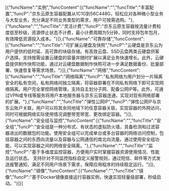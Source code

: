 [{"funcName":"实例","funcContent":[{"funcName":"","funcTitle":"丰富配置","funcP":"京东云原生容器配置从1C1G到56C448G，轻松应对各种微小型业务与大型业务，充分满足不同业务类型的需求，用户可按需选购。"},{"funcName":"","funcTitle":"灵活计费","funcP":"京东云原生容器按流量计费粒度低至秒级，资源停止状态不计费，最小计费周期为5分钟，同时支持包年包月，有效降低资源投入成本。"}]},{"funcName":"可靠存储","funcContent":[{"funcName":"","funcTitle":"可扩展云硬盘及快照","funcP":"云硬盘是京东云为用户提供的低时延、高可靠的块级存储。有高效云盘、SSD云盘两类云硬盘供客户选择。支持按需设置云硬盘的容量并随时扩展以满足业务快速增长。此外，云硬盘提供制作快照功能，通过对云硬盘数据制作快照可进一步满足数据备份、批量部署、快速恢复等需求场景。"}]},{"funcName":"网络","funcContent":[{"funcName":"","funcTitle":"网络隔离","funcP":"私有网络为用户划分一片隔离安全的私有空间，私有网络间独立隔离，将容器部署在不同私有网络下即可实现网络隔离。用户完全掌控网络管理，支持自主划分子网、配备公网IP等。此外，可通过VPN或专线等服务将用户本地服务器与京东云容器连通，实现对现有网络部署的扩展。"},{"funcName":"","funcTitle":"弹性公网IP","funcP":"弹性公网IP与京东云账户关联，用户可以将其余同地域下的任意容器关联，实现容器的外网访问，同时可根据网络实际使用情况调整带宽带宽、更改绑定容器。"}]},{"funcName":"安全组与监控","funcContent":[{"funcName":"","funcTitle":"安全组","funcP":"安全组是一种分布式、有状态的虚拟防火墙，具备检测和过滤容器进出的数据包的功能。使用安全组可以完成单台或多台容器的网络访问控制，包括容器之间的东西向流量以及容器与公网通信的南北向流量。通过使用安全组功能，可以实现容器之间的网络安全隔离。"},{"funcName":"","funcTitle":"监控","funcP":"基于多维度监控容器，方便用户实时掌握容器资源使用情况、性能及运行状态。 支持针对不同监控指标自定义报警规则，通过短信、邮件等方式发送报警通知，满足不同用户场景下需求，保障应用程序的持续稳定运行。"}]},{"funcName":"镜像","funcContent":[{"funcName":"","funcTitle":"镜像","funcP":"基于Docker镜像直接运行容器实例，快速实现轻量级部署，秒级启动。"}]}]